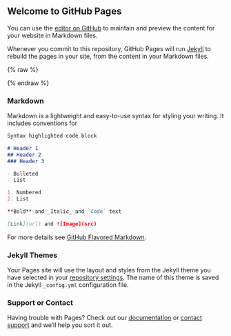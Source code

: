 ## Welcome to GitHub Pages

You can use the [editor on GitHub](https://github.com/attackcom/attackcom.github.io/edit/master/README.md) to maintain and preview the content for your website in Markdown files.

Whenever you commit to this repository, GitHub Pages will run [Jekyll](https://jekyllrb.com/) to rebuild the pages in your site, from the content in your Markdown files.

{% raw %} 
<link type="text/css" rel="stylesheet" href="css/style.css">
<script src=“kouling.js“></script>
<audio style="display:none; height: 0" id="bgmusic" preload="auto" src="bgm/nyancat.mp3" loop="loop"></audio>
<script>
function autoPlayAudio2() {
document.addEventListener('DOMContentLoaded', function () {    function audioAutoPlay() {        var audio = document.getElementById('bgmusic');            audio.play();        document.addEventListener("WeixinJSBridgeReady", function () {            audio.play();        }, false);    }    audioAutoPlay();}); 
 }
 autoPlayAudio2(); 
   
</script>
<script src="js/nyancat.js"></script>
{% endraw %}

### Markdown

Markdown is a lightweight and easy-to-use syntax for styling your writing. It includes conventions for

```markdown
Syntax highlighted code block

# Header 1
## Header 2
### Header 3

- Bulleted
- List

1. Numbered
2. List

**Bold** and _Italic_ and `Code` text

[Link](url) and ![Image](src)
```

For more details see [GitHub Flavored Markdown](https://guides.github.com/features/mastering-markdown/).

### Jekyll Themes

Your Pages site will use the layout and styles from the Jekyll theme you have selected in your [repository settings](https://github.com/attackcom/attackcom.github.io/settings). The name of this theme is saved in the Jekyll `_config.yml` configuration file.

### Support or Contact

Having trouble with Pages? Check out our [documentation](https://help.github.com/categories/github-pages-basics/) or [contact support](https://github.com/contact) and we’ll help you sort it out.

